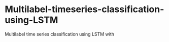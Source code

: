# Multilabel-timeseries-classification-using-LSTM
Multilabel time series classification using LSTM with 

